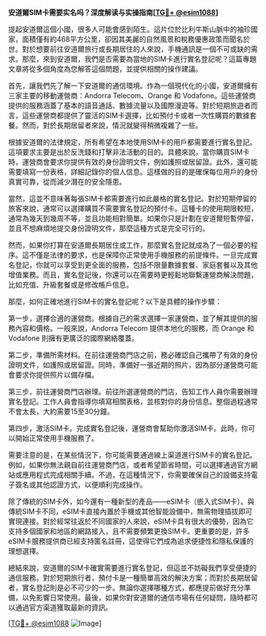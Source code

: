 **安道爾SIM卡需要实名吗？深度解读与实操指南[[TG💪+ @esim1088](https://t.me/s/esim1088)]**

提起安道爾這個小國，很多人可能會感到陌生。這片位於比利牛斯山脈中的袖珍國家，面積僅有約468平方公里，卻因其美麗的自然風景和稅務優惠政策而聞名於世。對於想要前往安道爾旅行或長期居住的人來說，手機通訊是一個不可或缺的需求。那麼，來到安道爾，我們是否需要為當地的SIM卡進行實名登記呢？這篇專題文章將從多個角度為您解答這個問題，並提供相關的操作建議。

首先，讓我們先了解一下安道爾的通信環境。作為一個現代化的小國，安道爾擁有三家主要的移動運營商：Andorra Telecom、Orange 和 Vodafone。這些運營商提供的服務涵蓋了基本的語音通話、數據流量以及國際漫遊等。對於短期旅遊者而言，這些運營商都提供了靈活的SIM卡選擇，比如預付卡或者一次性購買的數據套餐。然而，對於長期居留者來說，情況就變得稍微複雜了一些。

根據安道爾的法律規定，所有希望在本地使用SIM卡的用戶都需要進行實名登記。這項要求主要是出於反洗錢和打擊非法活動的目的。具體來說，當你購買SIM卡時，運營商會要求你提供有效的身份證明文件，例如護照或居留證。此外，還可能需要填寫一份表格，詳細記錄你的個人信息。這樣做的目的是確保每位用戶的身份真實可靠，從而減少潛在的安全隱患。

當然，這並不意味著每張SIM卡都需要進行如此嚴格的實名登記。對於短期停留的旅客來說，通常可以選擇購買不需要實名登記的預付卡。這種卡的使用期限較短，通常為幾天到幾周不等，並且功能相對簡單。如果你只是計劃在安道爾短暫停留，並且不想麻煩地提交身份證明文件，那麼這種方式是完全可行的。

然而，如果你打算在安道爾長期居住或工作，那麼實名登記就成為了一個必要的程序。這不僅是法律的要求，也是保障你正常使用手機服務的前提條件。一旦完成實名登記，你就可以享受到更全面的服務，包括不限量數據套餐、家庭套餐以及其他增值業務。而且，實名登記後，你還可以在需要時更輕鬆地聯繫運營商解決問題，比如充值、升級套餐或是修改帳戶信息。

那麼，如何正確地進行SIM卡的實名登記呢？以下是具體的操作步驟：

第一步，選擇合適的運營商。根據自己的需求選擇一家運營商，並了解其提供的服務內容和價格。一般來說，Andorra Telecom 提供本地化的服務，而 Orange 和 Vodafone 則擁有更廣泛的國際網絡覆蓋。

第二步，準備所需材料。在前往運營商門店之前，務必確認自己攜帶了有效的身份證明文件，如護照或居留證。同時，準備好一張近期的照片，因為部分運營商可能會要求你提供照片以備存檔。

第三步，前往運營商門店辦理。前往所選運營商的門店，告知工作人員你需要辦理實名登記。工作人員會指導你填寫相關表格，並核對你的身份信息。整個過程通常不會太長，大約需要15至30分鐘。

第四步，激活SIM卡。完成實名登記後，運營商會幫助你激活SIM卡。此時，你可以開始正常使用手機服務了。

需要注意的是，在某些情況下，你可能需要通過線上渠道進行SIM卡的實名登記。例如，如果你無法親自前往運營商門店，或者希望節省時間，可以選擇通過官方網站或應用程式完成相關手續。不過，在這種情況下，你需要確保自己的設備支持電子簽名或其他認證方式，以便順利完成操作。

除了傳統的SIM卡外，如今還有一種新型的產品——eSIM卡（嵌入式SIM卡）。與傳統SIM卡不同，eSIM卡直接內置於手機或其他智能設備中，無需物理插拔即可實現連接。對於經常往返於不同國家的人來說，eSIM卡具有很大的優勢，因為它支持多個國家和地區的網路接入，且不需要頻繁更換SIM卡。更重要的是，許多eSIM卡服務提供商已經支持匿名註冊，這使得它們成為追求便捷性和隱私保護的理想選擇。

總結來說，安道爾的SIM卡確實需要進行實名登記，但這並不妨礙我們享受便捷的通信服務。對於短期旅行者，預付卡是一種簡單高效的解決方案；而對於長期居留者，實名登記則是必不可少的一步。無論你選擇哪種方式，都應提前做好充分準備，以免影響日常使用。最後，如果你對安道爾的通信市場有任何疑問，隨時都可以通過官方渠道獲取最新的資訊。

[[TG💪+ @esim1088](https://t.me/s/esim1088) ![Image](https://i.postimg.cc/4NQfJmqS/Snipaste-2025-05-13-00-14-12.png)]